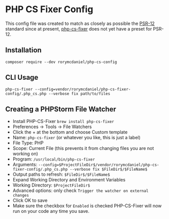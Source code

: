 # PHP CS Fixer Config
This config file was created to match as closely as possible the [PSR-12](https://www.php-fig.org/psr/psr-12/) standard 
since at present, [php-cs-fixer](https://github.com/FriendsOfPHP/PHP-CS-Fixer) does not yet have a preset for PSR-12.

## Installation
`composer require --dev rorymcdaniel/php-cs-config`

## CLI Usage
`php-cs-fixer --config=vendor/rorymcdaniel/php-cs-fixer-config/.php_cs.php --verbose fix path/to/files`

## Creating a PHPStorm File Watcher
* Install PHP-CS-Fixer `brew install php-cs-fixer`
* Preferences -> Tools -> File Watchers
* Click the + at the bottom and choose Custom template
* Name: `php-cs-fixer` (or whatever you like, this is just a label)
* File Type: PHP
* Scope: Current File (this prevents it from changing files you are not working on)
* Program: `/usr/local/bin/php-cs-fixer`
* Arguments: `--config=$ProjectFileDir$/vendor/rorymcdaniel/php-cs-fixer-config/.php_cs.php --verbose fix $FileDir$/$FileName$`
* Output paths to refresh: `$FileDir$/$FileName$`
* Expand Working Directory and Environment Variables
* Working Directory: `$ProjectFileDir$`
* Advanced options: only check `Trigger the watcher on external changes`
* Click OK to save
* Make sure the checkbox for `Enabled` is checked
PHP-CS-Fixer will now run on your code any time you save.